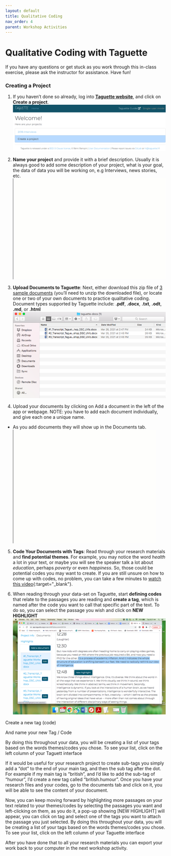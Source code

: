 ```yaml
---
layout: default
title: Qualitative Coding
nav_order: 4
parent: Workshop Activities
---
```

# Qualitative Coding with Taguette

If you have any questions or get stuck as you work through this in-class exercise, please ask the instructor for assistance.  Have fun!

### Creating a Project

1. If you haven’t done so already, log into **[Taguette website](https://www.taguette.org)**, and click on **Create a project**. 
![Create a New project](/images/taguette-coding-2.png)

2. **Name your project** and provide it with a brief description. Usually it is always good to add some description of your project, what is your goal, the data of data you will be working on, e.g Interviews, news stories, etc.
![Name your project](/images/taguette-coding-3.gif)

3. **Upload Documents to Taguette**: Next, either download this zip file of [3 sample documents](https://web.uvic.ca/~rmccue/taguette-docs.zip) (you’ll need to unzip the downloaded file), or locate one or two of your own documents to practice qualitative coding. Document types supported by Taguette include: **.pdf**, **.docx**, **.txt**, **.odt**, **.md**, or **.html**
![Name your project](/images/taguette-coding-4.png)

4. Upload your documents by clicking on Add a document in the left of the app or webpage. NOTE: you have to add each document individually, and give each one a unique name.
- As you add documents they will show up in the Documents tab.
![Add documents to your project](/images/taguette-coding-4.gif)

5. **Code Your Documents with Tags**: Read through your research materials and **find potential themes**. For example, you may notice the word *health* a lot in your text, or maybe you will see the speaker talk a lot about *education*, perhaps *poverty* or even *happiness*. So, those could be potential codes you may want to create.  If you are still unsure on how to come up with codes, no problem, you can take a few minutes to [watch this video](https://www.youtube.com/watch?v=eT-EDgwRvRU){:target="_blank"}.

6. When reading through your data-set on Taguette, start **defining codes** that relate to the passages you are reading and **create a tag**, which is named after the code you want to call that specific part of the text. To do so, you can select the passage you wish and click on **NEW HIGHLIGHT**
![Name your project](/images/taguette-coding-5.png)


Create a new tag (code)


And name your new Tag / Code



By doing this throughout your data, you will be creating a list of your tags based on the words themes/codes you chose. To see your list, click on the left column of your Taguett interface




If it would be useful for your research project to create sub-tags you simply add a “dot” to the end of your main tag, and then the sub tag after the dot. For example if my main tag is “british”, and I’d like to add the sub-tag of “humour”, I’d create a new tag called “british.humour”.
Once you have your research files and your codes, go to the documents tab and click on it, you will be able to see the content of your document.

Now, you can keep moving forward by highlighting more passages on your text related to your themes/codes by selecting the passages you want and left-clicking on them, as you do it, a pop-up showing [NEW HIGHLIGHT] will appear, you can click on tag and select one of the tags you want to attach the passage you just selected.
By doing this throughout your data, you will be creating a list of your tags based on the words themes/codes you chose. To see your list, click on the left column of your Taguette interface





After you have done that to all your research materials you can export your work back to your computer in the next workshop activity.
